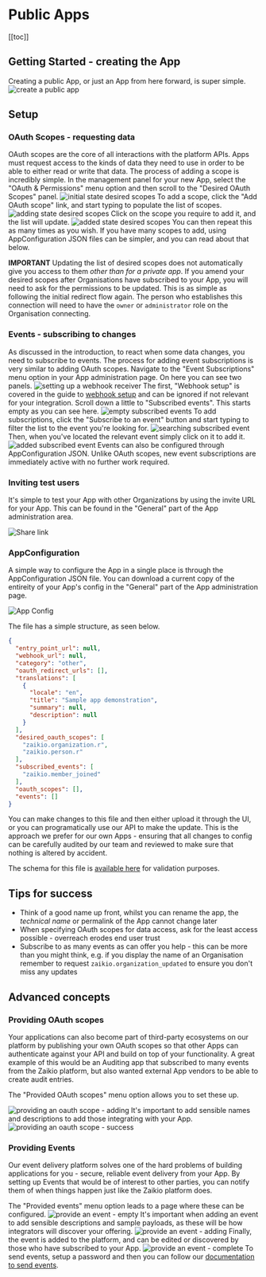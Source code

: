 # Public Apps

[[toc]]

## Getting Started - creating the App

Creating a public App, or just an App from here forward, is super simple.
![create a public app](./create-public-app.png)

## Setup

### OAuth Scopes - requesting data

OAuth scopes are the core of all interactions with the platform APIs. Apps must request access to the kinds of data they need to use
in order to be able to either read or write that data. The process of adding a scope is incredibly simple. In the management panel
for your new App, select the "OAuth & Permissions" menu option and then scroll to the "Desired OAuth Scopes" panel.
![initial state desired scopes](./oauth-scope-setup.png)
To add a scope, click the "Add OAuth scope" link, and start typing to populate the list of scopes.
![adding state desired scopes](./oauth-scope-adding.png)
Click on the scope you require to add it, and the list will update.
![added state desired scopes](./oauth-scope-added.png)
You can then repeat this as many times as you wish. If you have many scopes to add, using AppConfiguration JSON files
can be simpler, and you can read about that below.

**IMPORTANT** Updating the list of desired scopes does not automatically give you access to them _other than for a private app_.
If you amend your desired scopes after Organisations have subscribed to your App, you will need to ask for the permissions
to be updated. This is as simple as following the initial redirect flow again. The person who establishes this connection
will need to have the `owner` or `administrator` role on the Organisation connecting.

### Events - subscribing to changes

As discussed in the introduction, to react when some data changes, you need to subscribe to events. The process for adding event
subscriptions is very similar to adding OAuth scopes. Navigate to the "Event Subscriptions" menu option in your App administration
page. On here you can see two panels.
![setting up a webhook receiver](./events-webhook-setup.png)
The first, "Webhook setup" is covered in the guide to [webhook setup](./events-webhooks.html)
and can be ignored if not relevant for your integration. Scroll down a little to "Subscribed events". This starts empty as you can
see here.
![empty subscribed events](./events-subscribed-empty.png)
To add subscriptions, click the "Subscribe to an event" button and start typing to filter the list to the event you're looking for.
![searching subscribed event](./events-subscribed-searching.png)
Then, when you've located the relevant event simply click on it to add it.
![added subscribed event](./events-subscribed-added.png)
Events can also be configured through AppConfiguration JSON. Unlike OAuth scopes, new event subscriptions are immediately active with
no further work required.

### Inviting test users

It's simple to test your App with other Organizations by using the invite URL for your App. This can be found in the "General" part
of the App administration area.

![Share link](./share-link.png)

### AppConfiguration

A simple way to configure the App in a single place is through the AppConfiguration JSON file. You can download a current copy of
the entireity of your App's config in the "General" part of the App administration page.

![App Config](./app-configuration.png)

The file has a simple structure, as seen below.

```json
{
  "entry_point_url": null,
  "webhook_url": null,
  "category": "other",
  "oauth_redirect_urls": [],
  "translations": [
    {
      "locale": "en",
      "title": "Sample app demonstration",
      "summary": null,
      "description": null
    }
  ],
  "desired_oauth_scopes": [
    "zaikio.organization.r",
    "zaikio.person.r"
  ],
  "subscribed_events": [
    "zaikio.member_joined"
  ],
  "oauth_scopes": [],
  "events": []
}
```

You can make changes to this file and then either upload it through the UI, or you can programatically use our API to make the update.
This is the approach we prefer for our own Apps - ensuring that all changes to config can be carefully audited by our team and reviewed
to make sure that nothing is altered by accident.

The schema for this file is [available here](https://hub.zaikio.com/docs/schemas/AppConfiguration.yml) for validation purposes.

## Tips for success

- Think of a good name up front, whilst you can rename the app, the _technical name_ or permalink of the App cannot change later
- When specifying OAuth scopes for data access, ask for the least access possible - overreach erodes end user trust
- Subscribe to as many events as can offer you help - this can be more than you might think, e.g. if you display the name of
  an Organisation remember to request `zaikio.organization_updated` to ensure you don't miss any updates

## Advanced concepts

### Providing OAuth scopes

Your applications can also become part of third-party ecosystems on our platform by publishing your own OAuth scopes so that other
Apps can authenticate against your API and build on top of your functionality. A great example of this would be an Auditing app that
subscribed to many events from the Zaikio platform, but also wanted external App vendors to be able to create audit entries.

The "Provided OAuth scopes" menu option allows you to set these up.
<!-- and we have a [case study](./case-studies/auditface.html) that discusses the concepts in more depth. -->
![providing an oauth scope - adding](./provide-oauth-scope-adding.png)
It's important to add sensible names and descriptions to add those integrating with your App.
![providing an oauth scope - success](./provide-oauth-scope-success.png)

### Providing Events

Our event delivery platform solves one of the hard problems of building applications for you - secure, reliable event delivery from
your App. By setting up Events that would be of interest to other parties, you can notify them of when things happen just like the
Zaikio platform does.

The "Provided events" menu option leads to a page where these can be configured.
![provide an event - empty](./provide-event-empty.png)
It's important when adding an event to add sensible descriptions and sample payloads, as these will be how integrators will
discover your offering.
![provide an event - adding](./provide-event-adding.png)
Finally, the event is added to the platform, and can be edited or discovered by those who have subscribed to your App.
![provide an event - complete](./provide-event-done.png)
To send events, setup a password and then you can follow our [documentation to send events](/guide/loom/posting-events.html).


